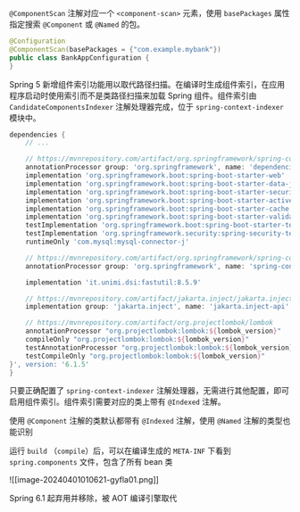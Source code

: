 `@ComponentScan` 注解对应一个 `<component-scan>` 元素，使用 `basePackages` 属性指定搜索 `@Component` 或 `@Named` 的包。

```java
@Configuration
@ComponentScan(basePackages = {"com.example.mybank"})
public class BankAppConfiguration {
}
```

Spring 5 新增组件索引功能用以取代路径扫描。在编译时生成组件索引，在应用程序启动时使用索引而不是类路径扫描来加载 Spring 组件。组件索引由 `CandidateComponentsIndexer` 注解处理器完成，位于 `spring-context-indexer` 模块中。

```gradle
dependencies {
    // ...

    // https://mvnrepository.com/artifact/org.springframework/spring-context-indexer
    annotationProcessor group: 'org.springframework', name: 'dependencies {
    implementation 'org.springframework.boot:spring-boot-starter-web'
    implementation 'org.springframework.boot:spring-boot-starter-data-jdbc'
    implementation 'org.springframework.boot:spring-boot-starter-security'
    implementation 'org.springframework.boot:spring-boot-starter-activemq'
    implementation 'org.springframework.boot:spring-boot-starter-cache'
    implementation 'org.springframework.boot:spring-boot-starter-validation'
    testImplementation 'org.springframework.boot:spring-boot-starter-test'
    testImplementation 'org.springframework.security:spring-security-test'
    runtimeOnly 'com.mysql:mysql-connector-j'

    // https://mvnrepository.com/artifact/org.springframework/spring-context-indexer
    annotationProcessor group: 'org.springframework', name: 'spring-context-indexer', version: '6.1.5'

    implementation 'it.unimi.dsi:fastutil:8.5.9'

    // https://mvnrepository.com/artifact/jakarta.inject/jakarta.inject-api
    implementation group: 'jakarta.inject', name: 'jakarta.inject-api', version: '2.0.1'

    // https://mvnrepository.com/artifact/org.projectlombok/lombok
    annotationProcessor "org.projectlombok:lombok:${lombok_version}"
    compileOnly "org.projectlombok:lombok:${lombok_version}"
    testAnnotationProcessor "org.projectlombok:lombok:${lombok_version}"
    testCompileOnly "org.projectlombok:lombok:${lombok_version}"
}', version: '6.1.5'
}
```

只要正确配置了 `spring-context-indexer` 注解处理器，无需进行其他配置，即可启用组件索引。组件索引需要对应的类上带有 `@Indexed` 注解。

使用 `@Component` 注解的类默认都带有 `@Indexed` 注解，使用 `@Named` 注解的类型也能识别

运行 `build` （`compile`）后，可以在编译生成的 `META-INF` 下看到 `spring.components` 文件，包含了所有 bean 类

![[image-20240401010621-gyfla01.png]]

Spring 6.1 起弃用并移除，被 AOT 编译引擎取代

‍
